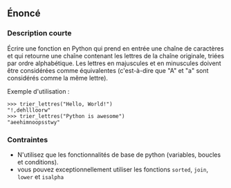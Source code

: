 ## Énoncé

### Description courte

Écrire une fonction en Python qui prend en entrée une chaîne de caractères et qui retourne une chaîne contenant les lettres de la chaîne originale, triées par ordre alphabétique. Les lettres en majuscules et en minuscules doivent être considérées comme équivalentes (c'est-à-dire que "A" et "a" sont considérés comme la même lettre).

Exemple d'utilisation :

```
>>> trier_lettres("Hello, World!")
"!,dehllloorw"
>>> trier_lettres("Python is awesome")
"aeehimnoopsstwy"
```

### Contraintes

- N'utilisez que les fonctionnalités de base de python (variables, boucles et conditions).
- vous pouvez exceptionnellement utiliser les fonctions ```sorted```, ```join```, ```lower``` et ```isalpha```
